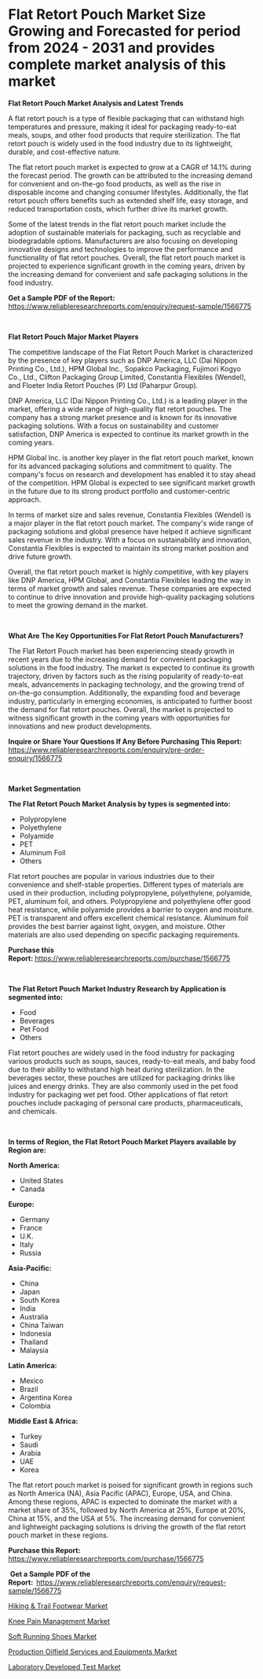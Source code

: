 <p><h1>Flat Retort Pouch Market Size Growing and Forecasted for period from 2024 - 2031 and provides complete market analysis of this market</h1></p><p><strong>Flat Retort Pouch Market Analysis and Latest Trends</strong></p>
<p><p>A flat retort pouch is a type of flexible packaging that can withstand high temperatures and pressure, making it ideal for packaging ready-to-eat meals, soups, and other food products that require sterilization. The flat retort pouch is widely used in the food industry due to its lightweight, durable, and cost-effective nature. </p><p>The flat retort pouch market is expected to grow at a CAGR of 14.1% during the forecast period. The growth can be attributed to the increasing demand for convenient and on-the-go food products, as well as the rise in disposable income and changing consumer lifestyles. Additionally, the flat retort pouch offers benefits such as extended shelf life, easy storage, and reduced transportation costs, which further drive its market growth.</p><p>Some of the latest trends in the flat retort pouch market include the adoption of sustainable materials for packaging, such as recyclable and biodegradable options. Manufacturers are also focusing on developing innovative designs and technologies to improve the performance and functionality of flat retort pouches. Overall, the flat retort pouch market is projected to experience significant growth in the coming years, driven by the increasing demand for convenient and safe packaging solutions in the food industry.</p></p>
<p><strong>Get a Sample PDF of the Report:&nbsp;</strong> <a href="https://www.reliableresearchreports.com/enquiry/request-sample/1566775">https://www.reliableresearchreports.com/enquiry/request-sample/1566775</a></p>
<p>&nbsp;</p>
<p><strong>Flat Retort Pouch Major Market Players</strong></p>
<p><p>The competitive landscape of the Flat Retort Pouch Market is characterized by the presence of key players such as DNP America, LLC (Dai Nippon Printing Co., Ltd.), HPM Global Inc., Sopakco Packaging, Fujimori Kogyo Co., Ltd., Clifton Packaging Group Limited, Constantia Flexibles (Wendel), and Floeter India Retort Pouches (P) Ltd (Paharpur Group).</p><p>DNP America, LLC (Dai Nippon Printing Co., Ltd.) is a leading player in the market, offering a wide range of high-quality flat retort pouches. The company has a strong market presence and is known for its innovative packaging solutions. With a focus on sustainability and customer satisfaction, DNP America is expected to continue its market growth in the coming years.</p><p>HPM Global Inc. is another key player in the flat retort pouch market, known for its advanced packaging solutions and commitment to quality. The company's focus on research and development has enabled it to stay ahead of the competition. HPM Global is expected to see significant market growth in the future due to its strong product portfolio and customer-centric approach.</p><p>In terms of market size and sales revenue, Constantia Flexibles (Wendel) is a major player in the flat retort pouch market. The company's wide range of packaging solutions and global presence have helped it achieve significant sales revenue in the industry. With a focus on sustainability and innovation, Constantia Flexibles is expected to maintain its strong market position and drive future growth.</p><p>Overall, the flat retort pouch market is highly competitive, with key players like DNP America, HPM Global, and Constantia Flexibles leading the way in terms of market growth and sales revenue. These companies are expected to continue to drive innovation and provide high-quality packaging solutions to meet the growing demand in the market.</p></p>
<p>&nbsp;</p>
<p><strong>What Are The Key Opportunities For Flat Retort Pouch Manufacturers?</strong></p>
<p><p>The Flat Retort Pouch market has been experiencing steady growth in recent years due to the increasing demand for convenient packaging solutions in the food industry. The market is expected to continue its growth trajectory, driven by factors such as the rising popularity of ready-to-eat meals, advancements in packaging technology, and the growing trend of on-the-go consumption. Additionally, the expanding food and beverage industry, particularly in emerging economies, is anticipated to further boost the demand for flat retort pouches. Overall, the market is projected to witness significant growth in the coming years with opportunities for innovations and new product developments.</p></p>
<p><strong>Inquire or Share Your Questions If Any Before Purchasing This Report:</strong> <a href="https://www.reliableresearchreports.com/enquiry/pre-order-enquiry/1566775">https://www.reliableresearchreports.com/enquiry/pre-order-enquiry/1566775</a></p>
<p>&nbsp;</p>
<p><strong>Market Segmentation</strong></p>
<p><strong>The Flat Retort Pouch Market Analysis by types is segmented into:</strong></p>
<p><ul><li>Polypropylene</li><li>Polyethylene</li><li>Polyamide</li><li>PET</li><li>Aluminum Foil</li><li>Others</li></ul></p>
<p><p>Flat retort pouches are popular in various industries due to their convenience and shelf-stable properties. Different types of materials are used in their production, including polypropylene, polyethylene, polyamide, PET, aluminum foil, and others. Polypropylene and polyethylene offer good heat resistance, while polyamide provides a barrier to oxygen and moisture. PET is transparent and offers excellent chemical resistance. Aluminum foil provides the best barrier against light, oxygen, and moisture. Other materials are also used depending on specific packaging requirements.</p></p>
<p><strong>Purchase this Report:&nbsp;</strong><a href="https://www.reliableresearchreports.com/purchase/1566775">https://www.reliableresearchreports.com/purchase/1566775</a></p>
<p>&nbsp;</p>
<p><strong>The Flat Retort Pouch Market Industry Research by Application is segmented into:</strong></p>
<p><ul><li>Food</li><li>Beverages</li><li>Pet Food</li><li>Others</li></ul></p>
<p><p>Flat retort pouches are widely used in the food industry for packaging various products such as soups, sauces, ready-to-eat meals, and baby food due to their ability to withstand high heat during sterilization. In the beverages sector, these pouches are utilized for packaging drinks like juices and energy drinks. They are also commonly used in the pet food industry for packaging wet pet food. Other applications of flat retort pouches include packaging of personal care products, pharmaceuticals, and chemicals.</p></p>
<p>&nbsp;</p>
<p><strong>In terms of Region, the Flat Retort Pouch Market Players available by Region are:</strong></p>
<p>
    <p> <strong> North America: </strong>
        <ul>
            <li>United States</li>
            <li>Canada</li>
        </ul>
        </p> 
    <p> <strong> Europe: </strong>
        <ul>
            <li>Germany</li>
            <li>France</li>
            <li>U.K.</li>
            <li>Italy</li>
            <li>Russia</li>
        </ul>
        </p> 
    <p> <strong> Asia-Pacific: </strong>
        <ul>
            <li>China</li>
            <li>Japan</li>
            <li>South Korea</li>
            <li>India</li>
            <li>Australia</li>
            <li>China Taiwan</li>
            <li>Indonesia</li>
            <li>Thailand</li>
            <li>Malaysia</li>
        </ul>
        </p> 
    <p> <strong> Latin America: </strong>
        <ul>
            <li>Mexico</li>
            <li>Brazil</li>
            <li>Argentina Korea</li>
            <li>Colombia</li>
        </ul>
        </p> 
    <p> <strong> Middle East & Africa: </strong>
        <ul>
            <li>Turkey</li>
            <li>Saudi</li>
            <li>Arabia</li>
            <li>UAE</li>
            <li>Korea</li>
        </ul>
    </p>
    </p>
<p><p>The flat retort pouch market is poised for significant growth in regions such as North America (NA), Asia Pacific (APAC), Europe, USA, and China. Among these regions, APAC is expected to dominate the market with a market share of 35%, followed by North America at 25%, Europe at 20%, China at 15%, and the USA at 5%. The increasing demand for convenient and lightweight packaging solutions is driving the growth of the flat retort pouch market in these regions.</p></p>
<p><strong>Purchase this Report: </strong><a href="https://www.reliableresearchreports.com/purchase/1566775">https://www.reliableresearchreports.com/purchase/1566775</a></p>
<p>&nbsp;<strong>Get a Sample PDF of the Report:&nbsp;&nbsp;</strong><a href="https://www.reliableresearchreports.com/enquiry/request-sample/1566775">https://www.reliableresearchreports.com/enquiry/request-sample/1566775</a></p>
<p><strong></strong></p>
<p><p><a href="https://issuu.com/reportprime-2/docs/hiking-trail-footwear-market-size-2030.pptx">Hiking & Trail Footwear Market</a></p><p><a href="https://medium.com/@cierrahayes645/knee-pain-management-market-trends-and-market-analysis-forecasted-for-period-2024-2031-7b52993227db">Knee Pain Management Market</a></p><p><a href="https://issuu.com/reportprime-2/docs/soft-running-shoes-market-size-2030.pptx">Soft Running Shoes Market</a></p><p><a href="https://github.com/pgtimber/Market-Research-Report-List-1/blob/main/production-oilfield-services-and-equipments-market.md">Production Oilfield Services and Equipments Market</a></p><p><a href="https://medium.com/@cierrahayes645/laboratory-developed-test-market-share-evolution-and-market-growth-trends-2024-2031-205529149c1b">Laboratory Developed Test Market</a></p></p>